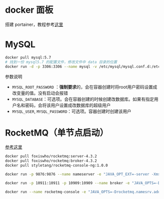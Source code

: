 
# docker 面板

搭建 portainer，教程参考[这里](https://blog.csdn.net/m0_67900727/article/details/123550536)


# MySQL

```bash
docker pull mysql:5.7
# 找到一份 mysql5.7 的配置文件，修改文件中 data 目录的位置
docker run -d -p 3306:3306 --name mysql -v /etc/mysql/mysql.conf.d:/etc/mysql/conf.d -v /opt/docker/data/mysql:/var/lib/mysql -e MYSQL_ROOT_PASSWORD=1434948003Cx! --restart=always mysql:5.7
```

参数说明

- `MYSQL_ROOT_PASSWORD` ：**强制要求**的，会在容器创建时将root用户密码设置成改变量的值。没有启动会报错
- `MYSQL_DATABASE`：可选项。会在容器创建的时候创建改数据库。如果有指定用户名和密码，会将该用户设置成改数据库的超级用户
- `MYSQL_USER`, `MYSQL_PASSWORD`：可选项。容器创建时创建该用户

# RocketMQ（单节点启动）

[参考这里](https://blog.csdn.net/qq_34125999/article/details/117332370)

```bash
docker pull foxiswho/rocketmq:server-4.3.2
docker pull foxiswho/rocketmq:broker-4.3.2
docker pull styletang/rocketmq-console-ng:1.0.0
```


```bash
docker run -p 9876:9876 --name nameserver -e "JAVA_OPT_EXT=-server -Xms256m -Xmx256m -Xmn256m" -e "JAVA_OPTS=-Duser.home=/opt" -v /usr/local/rocketmq/rmqserver/logs:/opt/logs -v /usr/local/rocketmq/rmqserver/store:/opt/store -d foxiswho/rocketmq:server-4.3.2

docker run -p 10911:10911 -p 10909:10909 --name broker -e "JAVA_OPTS=-Duser.home=/opt" -e "JAVA_OPT_EXT=-server -Xms128m -Xmx128m -Xmn128m" -v /usr/local/rocketmq/rmqbroker/conf/broker.conf:/etc/rocketmq/broker.conf -v /usr/local/rocketmq/rmqbroker/logs:/opt/logs -v /usr/local/rocketmq/rmqbroker/store:/opt/store -d foxiswho/rocketmq:broker-4.3.2

docker run --name rocketmq-console -e "JAVA_OPTS=-Drocketmq.namesrv.addr=124.223.70.38:9876 -Dcom.rocketmq.sendMessageWithVIPChannel=false" -p 8082:8080 -t -d styletang/rocketmq-console-ng:1.0.0
```

